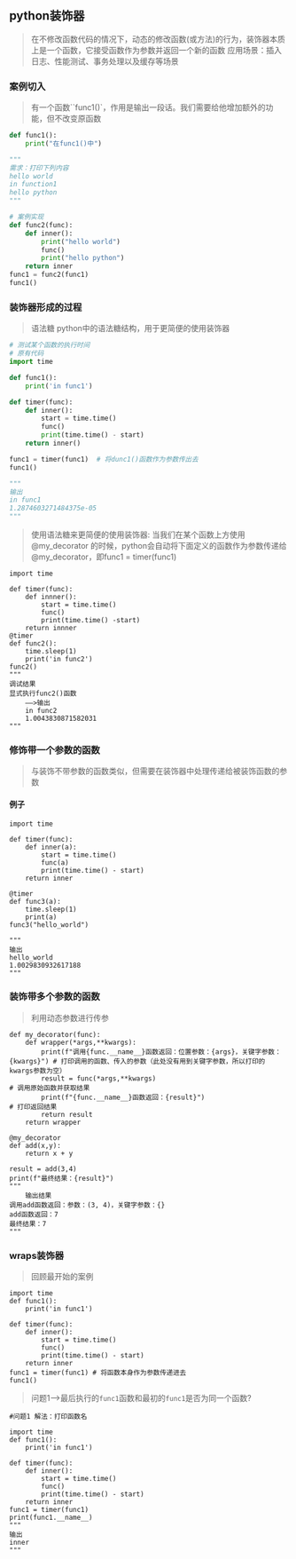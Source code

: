 ## python装饰器
> 在不修改函数代码的情况下，动态的修改函数(或方法)的行为，装饰器本质上是一个函数，它接受函数作为参数并返回一个新的函数
应用场景：插入日志、性能测试、事务处理以及缓存等场景

### 案例切入
> 有一个函数``func1()`，作用是输出一段话。我们需要给他增加额外的功能，但不改变原函数

```python
def func1():
    print("在func1()中")

""" 
需求：打印下列内容
hello world
in function1
hello python
"""

# 案例实现
def func2(func):
    def inner():
        print("hello world")
        func()
        print("hello python")
    return inner
func1 = func2(func1)
func1()

```

### 装饰器形成的过程
> 语法糖
> python中的语法糖结构，用于更简便的使用装饰器

```python
# 测试某个函数的执行时间
# 原有代码
import time

def func1():
    print('in func1')

def timer(func):
    def inner():
        start = time.time()
        func()
        print(time.time() - start)
    return inner()

func1 = timer(func1)  # 将dunc1()函数作为参数传出去
func1()

"""
输出
in func1
1.2874603271484375e-05
"""
```
> 使用语法糖来更简便的使用装饰器:
当我们在某个函数上方使用@my_decorator 的时候，python会自动将下面定义的函数作为参数传递给@my_decorator，即func1 = timer(func1)
```
import time

def timer(func):
    def innner():
        start = time.time()
        func()
        print(time.time() -start)
    return innner
@timer
def func2():
    time.sleep(1)
    print('in func2')
func2()
"""
调试结果
显式执行func2()函数
    ——>输出
    in func2
    1.0043830871582031
"""
```

### 修饰带一个参数的函数
> 与装饰不带参数的函数类似，但需要在装饰器中处理传递给被装饰函数的参数

####  例子
```
import time

def timer(func):
    def inner(a):
        start = time.time()
        func(a)
        print(time.time() - start)
    return inner

@timer
def func3(a):
    time.sleep(1)
    print(a)
func3("hello_world")

"""
输出
hello_world
1.0029830932617188
"""
```

### 装饰带多个参数的函数
> 利用动态参数进行传参
```
def my_decorator(func):
    def wrapper(*args,**kwargs):
        print(f"调用{func.__name__}函数返回：位置参数：{args}，关键字参数：{kwargs}") # 打印调用的函数、传入的参数（此处没有用到关键字参数，所以打印的kwargs参数为空）
        result = func(*args,**kwargs)                                       # 调用原始函数并获取结果
        print(f"{func.__name__}函数返回：{result}")                           # 打印返回结果
        return result
    return wrapper

@my_decorator
def add(x,y):
    return x + y

result = add(3,4)
print(f"最终结果：{result}")
"""
    输出结果
调用add函数返回：参数：(3, 4)，关键字参数：{}
add函数返回：7
最终结果：7
"""
```
### wraps装饰器
> 回顾最开始的案例
```
import time
def func1():
    print('in func1')

def timer(func):
    def inner():
        start = time.time()
        func()
        print(time.time() - start)
    return inner
func1 = timer(func1) # 将函数本身作为参数传递进去
func1()
```
> 问题1——>最后执行的`func1`函数和最初的`func1`是否为同一个函数?

```
#问题1 解法：打印函数名

import time
def func1():
    print('in func1')

def timer(func):
    def inner():
        start = time.time()
        func()
        print(time.time() - start)
    return inner
func1 = timer(func1)
print(func1.__name__)
"""
输出
inner
"""
```

